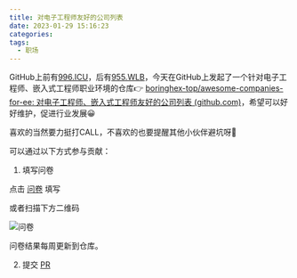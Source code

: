 ```yaml
---
title: 对电子工程师友好的公司列表
date: 2023-01-29 15:16:23
categories:
tags:
  - 职场
---
```


GitHub上前有[996.ICU](https://github.com/996icu/996.ICU)，后有[955.WLB](https://github.com/formulahendry/955.WLB)，今天在GitHub上发起了一个针对电子工程师、嵌入式工程师职业环境的仓库👉 [boringhex-top/awesome-companies-for-ee: 对电子工程师、嵌入式工程师友好的公司列表 (github.com)](https://github.com/boringhex-top/awesome-companies-for-ee)，希望可以好好维护，促进行业发展😀

喜欢的当然要力挺打CALL，不喜欢的也要提醒其他小伙伴避坑呀🤭

<!-- more -->

可以通过以下方式参与贡献：

1. 填写问卷

点击 [问卷](https://www.wenjuan.com/s/b2AbUne/?group=Blog) 填写

或者扫描下方二维码

![问卷](https://imgs.boringhex.top/blog/Blog.png)

问卷结果每周更新到仓库。

2. 提交 [PR](https://github.com/boringhex-top/awesome-companies-for-ee/edit/main/README.md)
